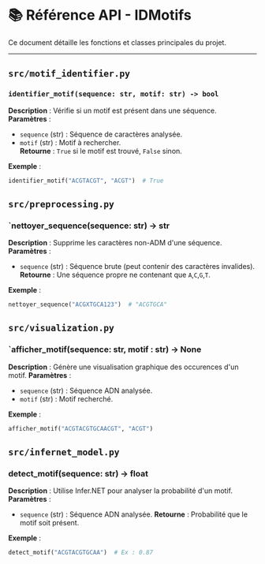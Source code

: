 # 📚 Référence API - IDMotifs

Ce document détaille les fonctions et classes principales du projet.

---

## `src/motif_identifier.py`
### `identifier_motif(sequence: str, motif: str) -> bool`
**Description** : Vérifie si un motif est présent dans une séquence.  
**Paramètres** :  
- `sequence` (str) : Séquence de caractères analysée.  
- `motif` (str) : Motif à rechercher.  
**Retourne** : `True` si le motif est trouvé, `False` sinon.  

**Exemple** :
```python
identifier_motif("ACGTACGT", "ACGT")  # True
```

## `src/preprocessing.py`
### `nettoyer_sequence(sequence: str) -> str
**Description** : Supprime les caractères non-ADM d'une séquence. 
**Paramètres** :  
- `sequence` (str) : Séquence brute (peut contenir des caractères invalides).  
**Retourne** : Une séquence propre ne contenant que `A`,`C`,`G`,`T`.

**Exemple** :
```python
nettoyer_sequence("ACGXTGCA123")  # "ACGTGCA"
```

## `src/visualization.py`
### `afficher_motif(sequence: str, motif : str) -> None
**Description** : Génère une visualisation graphique des occurences d'un motif.
**Paramètres** :  
- `sequence` (str) : Séquence ADN analysée.
- `motif` (str) : Motif recherché.

**Exemple** :
```python
afficher_motif("ACGTACGTGCAACGT", "ACGT")
```

## `src/infernet_model.py`
### detect_motif(sequence: str) -> float
**Description** : Utilise Infer.NET pour analyser la probabilité d'un motif.
**Paramètres** :  
- `sequence` (str) : Séquence ADN analysée.
**Retourne** : Probabilité que le motif soit présent.


**Exemple** :
```python
detect_motif("ACGTACGTGCAA")  # Ex : 0.87
```

